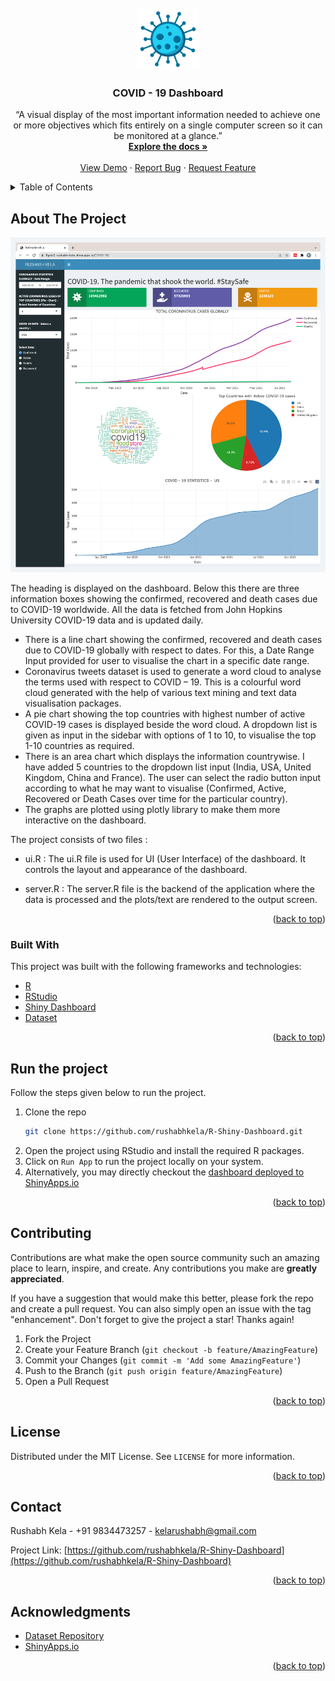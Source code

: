 <div id="top"></div>

<br />
<div align="center">
  <a href="https://github.com/rushabhkela/R-Shiny-Dashboard">
    <img src="images/logo.png" alt="Logo" width="100">
  </a>

  <h3 align="center">COVID - 19 Dashboard</h3>

  
  <p align="center">
     “A visual display of the most important information needed to achieve
one or more objectives which fits entirely on a single computer screen so
it can be monitored at a glance.”
    <br />
    <a href="https://github.com/rushabhkela/R-Shiny-Dashboard"><strong>Explore the docs »</strong></a>
    <br />
    <br />
    <a href="https://8gxlv2-rushabh-kela.shinyapps.io/COVID-19/">View Demo</a>
    ·
    <a href="https://github.com/rushabhkela/R-Shiny-Dashboard/issues">Report Bug</a>
    ·
    <a href="https://github.com/rushabhkela/R-Shiny-Dashboard/pulls">Request Feature</a>
  </p>
</div>



<!-- TABLE OF CONTENTS -->
<details>
  <summary>Table of Contents</summary>
  <ol>
    <li>
      <a href="#about-the-project">About The Project</a>
      <ul>
        <li><a href="#built-with">Built With</a></li>
      </ul>
    </li>
    <li>
      <a href="#run-the-project">Run the project</a>
    </li>
    <li><a href="#contributing">Contributing</a></li>
    <li><a href="#license">License</a></li>
    <li><a href="#contact">Contact</a></li>
    <li><a href="#acknowledgments">Acknowledgments</a></li>
  </ol>
</details>



<!-- ABOUT THE PROJECT -->
## About The Project

<img src="images/land.png" alt="land">

The heading is displayed on the dashboard. Below this there are three
information boxes showing the confirmed, recovered and death cases due to
COVID-19 worldwide.
All the data is fetched from John Hopkins University COVID-19 data and is
updated daily.
* There is a line chart showing the confirmed, recovered and death cases
due to COVID-19 globally with respect to dates. For this, a Date Range
Input provided for user to visualise the chart in a specific date range.
* Coronavirus tweets dataset is used to generate a word cloud to analyse
the terms used with respect to COVID – 19. This is a colourful word
cloud generated with the help of various text mining and text data
visualisation packages.
* A pie chart showing the top countries with highest number of active
COVID-19 cases is displayed beside the word cloud. A dropdown list is
given as input in the sidebar with options of 1 to 10, to visualise the top
1-10 countries as required.
* There is an area chart which displays the information countrywise. I have
added 5 countries to the dropdown list input (India, USA, United
Kingdom, China and France). The user can select the radio button
input according to what he may want to visualise (Confirmed, Active,
Recovered or Death Cases over time for the particular country).
* The graphs are plotted using plotly library to make them more
interactive on the dashboard.

The project consists of two files : 
- ui.R : The ui.R file is used for UI (User Interface) of the dashboard. It controls
the layout and appearance of the dashboard.

- server.R : The server.R file is the backend of the application where the data is
processed and the plots/text are rendered to the output screen. 


<p align="right">(<a href="#top">back to top</a>)</p>



### Built With

This project was built with the following frameworks and technologies:

* [R](https://nodejs.org/en/)
* [RStudio](https://expressjs.com/)
* [Shiny Dashboard](https://www.mongodb.com/)
* [Dataset](https://getbootstrap.com)


<p align="right">(<a href="#top">back to top</a>)</p>



<!-- GETTING STARTED -->
## Run the project

Follow the steps given below to run the project.

1. Clone the repo
   ```sh
   git clone https://github.com/rushabhkela/R-Shiny-Dashboard.git
   ```
2. Open the project using RStudio and install the required R packages.
3. Click on `Run App` to run the project locally on your system.
4. Alternatively, you may directly checkout the [dashboard deployed to ShinyApps.io](https://8gxlv2-rushabh-kela.shinyapps.io/COVID-19/)

 

<p align="right">(<a href="#top">back to top</a>)</p>


<!-- CONTRIBUTING -->
## Contributing

Contributions are what make the open source community such an amazing place to learn, inspire, and create. Any contributions you make are **greatly appreciated**.

If you have a suggestion that would make this better, please fork the repo and create a pull request. You can also simply open an issue with the tag "enhancement".
Don't forget to give the project a star! Thanks again!

1. Fork the Project
2. Create your Feature Branch (`git checkout -b feature/AmazingFeature`)
3. Commit your Changes (`git commit -m 'Add some AmazingFeature'`)
4. Push to the Branch (`git push origin feature/AmazingFeature`)
5. Open a Pull Request

<p align="right">(<a href="#top">back to top</a>)</p>



<!-- LICENSE -->
## License

Distributed under the MIT License. See `LICENSE` for more information.

<p align="right">(<a href="#top">back to top</a>)</p>



<!-- CONTACT -->
## Contact

Rushabh Kela - +91 9834473257 - kelarushabh@gmail.com

Project Link: [https://github.com/rushabhkela/R-Shiny-Dashboard](https://github.com/rushabhkela/R-Shiny-Dashboard)

<p align="right">(<a href="#top">back to top</a>)</p>



<!-- ACKNOWLEDGMENTS -->
## Acknowledgments

* [Dataset Repository](https://github.com/laxmimerit/Covid-19-Preprocessed-Dataset)
* [ShinyApps.io](https://www.shinyapps.io/)

<p align="right">(<a href="#top">back to top</a>)</p>
